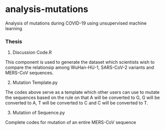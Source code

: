 # analysis-mutations
Analysis of mutations during COVID-19 using unsupervised machine learning 



### Thesis

1. Discussion Code.R

This component is used to generate the dataset which scientists wish to compare the relationsip among WuHan-HU-1, SARS-CoV-2 variants and          MERS-CoV sequences.

2. Mutation Template.py

The codes above serve as a template which other users can use to mutate the sequences based on the rule on that A will be converted to G, G will be converted to A, T will be converted to C and C will be converted to T.

3. Mutation of Sequence.py

Complete codes for mutation of an entire MERS-CoV sequence



